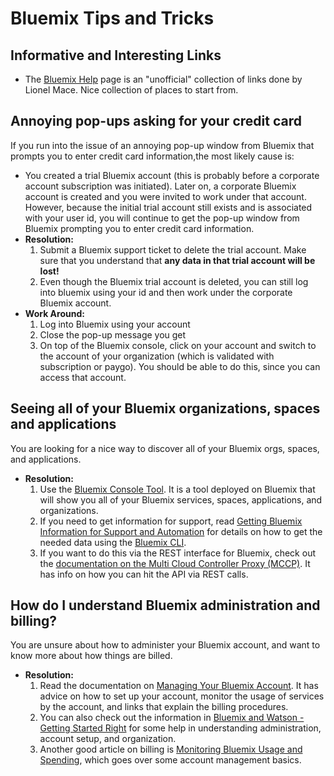 # Bluemix Tips and Tricks

## Informative and Interesting Links
- The [Bluemix Help](http:/ibm.biz/bluemixhelp) page is an "unofficial" collection of links done by Lionel Mace.  Nice collection of places to start from.
## Annoying pop-ups asking for your credit card
If you run into the issue of an annoying pop-up window from Bluemix that prompts you to enter credit card information,the most likely cause is:
- You created a trial Bluemix account (this is probably before a corporate account subscription was initiated). Later on, a corporate Bluemix account is created and you were invited to work under that account. However, because the initial trial account still exists and is associated with your user id, you will continue to get the pop-up window from Bluemix prompting you to enter credit card information.
- **Resolution:**
  1. Submit a Bluemix support ticket to delete the trial account. Make sure that you understand that **any data in that trial account will be lost!**
  1. Even though the Bluemix trial account is deleted, you can still log into bluemix using your id and then work under the corporate Bluemix account.
- **Work Around:**
  1. Log into Bluemix using your account
  1. Close the pop-up message you get
  1. On top of the Bluemix console, click on your account and switch to the account of your organization (which is validated with subscription or paygo).  You should be able to do this, since you can access that account.

## Seeing all of your Bluemix organizations, spaces and applications
You are looking for a nice way to discover all of your Bluemix orgs, spaces, and applications.
- **Resolution:**
  1. Use the [Bluemix Console Tool](http://myconsole.mybluemix.net/\#/dashboard).  It is a tool deployed on Bluemix that will show you all of your Bluemix services, spaces, applications, and organizations.
  1. If you need to get information for support, read [Getting Bluemix Information for Support and Automation](https://developer.ibm.com/dwblog/2017/getting-bluemix-information-support-automation/) for details on how to get the needed data using the [Bluemix CLI](https://console.ng.bluemix.net/docs/cli/reference/bluemix_cli/index.html#reference).
  1. If you want to do this via the REST interface for Bluemix, check out the [documentation on the Multi Cloud Controller Proxy (MCCP)](https://console.stage1.bluemix.net/docs/services/MCCP/index.html#mccp-apis).  It has info on how you can hit the API via REST calls.

## How do I understand Bluemix administration and billing?
You are unsure about how to administer your Bluemix account, and want to know more about how things are billed.
- **Resolution:**
  1. Read the documentation on [Managing Your Bluemix Account](https://console.ng.bluemix.net/docs/admin/account.html).  It has advice on how to set up your account, monitor the usage of services by the account, and links that explain the billing procedures.
  1. You can also check out the information in [Bluemix and Watson - Getting Started Right](https://developer.ibm.com/dwblog/2017/ibm-cloud-bluemix-watson-new-customers/) for some help in understanding administration, account setup, and organization.
  1. Another good article on billing is [Monitoring Bluemix Usage and Spending](https://developer.ibm.com/dwblog/2017/monitoring-bluemix-usage-and-spending/), which goes over some account management basics.

